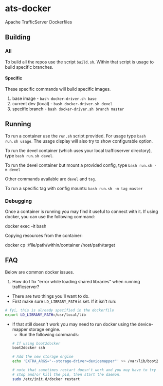 # ats-docker
Apache TrafficServer Dockerfiles

## Building

### All

To build all the repos use the script `build.sh`. Within that script
is usage to build specific branches.

#### Specific

These specific commands will build specific images.

1. base image - `bash docker-driver.sh base`
1. current dev (local) - `bash docker-driver.sh devel`
1. specific branch - `bash docker-driver.sh branch master`

## Running

To run a container use the `run.sh` script provided. For usage type
`bash run.sh usage`. The usage display will also try to show configurable
option.

To run the devel container (which uses your local trafficserver directory), type
`bash run.sh devel`.

To run the devel container but mount a provided config, type
`bash run.sh -m devel`

Other commands available are `devel` and `tag`.

To run a specific tag with config mounts: `bash run.sh -m tag master`

### Debugging

Once a container is running you may find it useful to connect with it.
If using docker, you can use the following command:

  docker exec -it <container-id> bash

Copying resources from the container:

  docker cp <containerId>:/file/path/within/container /host/path/target


## FAQ

Below are common docker issues.

1. How do I fix "error while loading shared libraries" when running trafficserver?
  * There are two things you'll want to do.
  * First make sure `LD_LIBRARY_PATH` is set. If it isn't run:
  ```bash
  # fyi, this is already specified in the dockerfile
  export LD_LIBRARY_PATH=/usr/local/lib
  ```
  * If that still doesn't work you may need to run docker using the device-mapper storage engine.
    - Run the following commands:
    ```bash
    # If using boot2docker
    boot2docker ssh

    # Add the new storage engine
    echo 'EXTRA_ARGS="--storage-driver=devicemapper"' >> /var/lib/boot2docker/profile

    # note that sometimes restart doesn't work and you may have to try and
    # stop and/or kill the pid, then start the daemon.
    sudo /etc/init.d/docker restart
    ```
